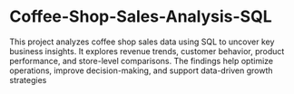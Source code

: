 # Coffee-Shop-Sales-Analysis-SQL
This project analyzes coffee shop sales data using SQL to uncover key business insights. It explores revenue trends, customer behavior, product performance, and store-level comparisons. The findings help optimize operations, improve decision-making, and support data-driven growth strategies
